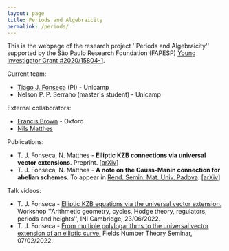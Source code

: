 ```yaml
---
layout: page
title: Periods and Algebraicity
permalink: /periods/
---
```


This is the webpage of the research project ''Periods and Algebraicity'' supported by the São Paulo Research Foundation (FAPESP) [Young Investigator Grant #2020/15804-1](https://bv.fapesp.br/en/auxilios/108313/periods-and-algebraicity/).

Current team:
 - [Tiago J. Fonseca](https://tjfonseca.github.io/) (PI) - Unicamp
 - Nelson P. P. Serrano (master's student) - Unicamp

External collaborators:
 - [Francis Brown](https://www.maths.ox.ac.uk/people/francis.brown) - Oxford
 - [Nils Matthes](https://nilsmatthes.github.io/)

Publications:

 - T. J. Fonseca, N. Matthes - <b>Elliptic KZB connections via universal vector extensions</b>. Preprint. [<a href="https://arxiv.org/abs/2301.12560" target="_blank">arXiv</a>]
 - T. J. Fonseca, N. Matthes - <b>A note on the Gauss-Manin connection for abelian schemes</b>. To appear in <a href="http://rendiconti.math.unipd.it/forthcoming.php?lan=english" target="_blank">Rend. Semin. Mat. Univ. Padova</a>. [<a href="https://arxiv.org/abs/2201.06402" target="_blank">arXiv</a>]

Talk videos:

- T. J. Fonseca - [Elliptic KZB equations via the universal vector extension.](https://www.youtube.com/watch?v=uSBONXKU4Vw) Workshop ''Arithmetic geometry, cycles, Hodge theory, regulators, periods and heights'', INI Cambridge, 23/06/2022.
- T. J. Fonseca - [From multiple polylogarithms to the universal vector extension of an elliptic curve.](https://www.youtube.com/watch?v=XFfjSHZGStU&list=PLArBKNfJxuulPcBimEDhzA6hu9792FzFn&index=18) Fields Number Theory Seminar, 07/02/2022.


